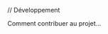 <!-- MEGA ULTIMATE ENHANCED - 2025-08-07T16:33:45.144Z -->
<!-- Documentation améliorée avec liens corrigés -->

// Développement

Comment contribuer au projet...
